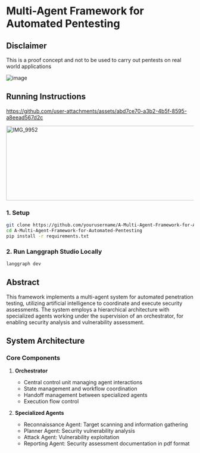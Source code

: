 # Multi-Agent Framework for Automated Pentesting


## Disclaimer
This is a proof concept and not to be used to carry out pentests on real world applications


![image](https://github.com/user-attachments/assets/bdf57f28-b3a9-48c4-804f-926f73cb6708)



## Running Instructions

https://github.com/user-attachments/assets/abd7ce70-a3b2-4b5f-8595-a8eead567d2c

<img width="630" height="200" alt="IMG_9952" src="https://github.com/user-attachments/assets/2318639d-6877-421f-84be-b265430f96d9" />

### 1. Setup
```bash
git clone https://github.com/yourusername/A-Multi-Agent-Framework-for-Automated-Pentesting.git
cd A-Multi-Agent-Framework-for-Automated-Pentesting
pip install -r requirements.txt
```


### 2. Run Langgraph Studio Locally
```bash
langgraph dev
```


## Abstract

This framework implements a multi-agent system for automated penetration testing, utilizing artificial intelligence to coordinate and execute security assessments. The system employs a hierarchical architecture with specialized agents working under the supervision of an orchestrator, for enabling security analysis and vulnerability assessment.

## System Architecture

### Core Components

1. **Orchestrator**
   - Central control unit managing agent interactions
   - State management and workflow coordination
   - Handoff management between specialized agents
   - Execution flow control

2. **Specialized Agents**
   - Reconnaissance Agent: Target scanning and information gathering
   - Planner Agent: Security vulnerability analysis
   - Attack Agent: Vulnerability exploitation
   - Reporting Agent: Security assessment documentation in pdf format






